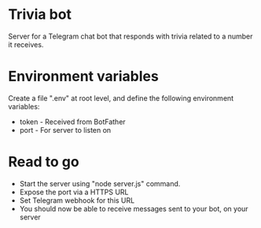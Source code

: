 # Trivia bot
Server for a Telegram chat bot that responds with trivia related to a number it receives.

# Environment variables
Create a file ".env" at root level, and define the following environment variables:
- token - Received from BotFather
- port - For server to listen on

# Read to go
- Start the server using "node server.js" command.
- Expose the port via a HTTPS URL
- Set Telegram webhook for this URL
- You should now be able to receive messages sent to your bot, on your server
